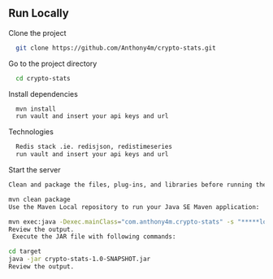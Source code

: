 
## Run Locally

Clone the project

```bash
  git clone https://github.com/Anthony4m/crypto-stats.git
```

Go to the project directory

```bash
  cd crypto-stats
```

Install dependencies

```bash
  mvn install
  run vault and insert your api keys and url 
```
Technologies

```bash
  Redis stack .ie. redisjson, redistimeseries
  run vault and insert your api keys and url 
```

Start the server

```bash
Clean and package the files, plug-ins, and libraries before running the application:

mvn clean package
Use the Maven Local repository to run your Java SE Maven application:

mvn exec:java -Dexec.mainClass="com.anthony4m.crypto-stats" -s "*****location of settings.xml file.********"
Review the output.
 Execute the JAR file with following commands:

cd target
java -jar crypto-stats-1.0-SNAPSHOT.jar
Review the output.
```

